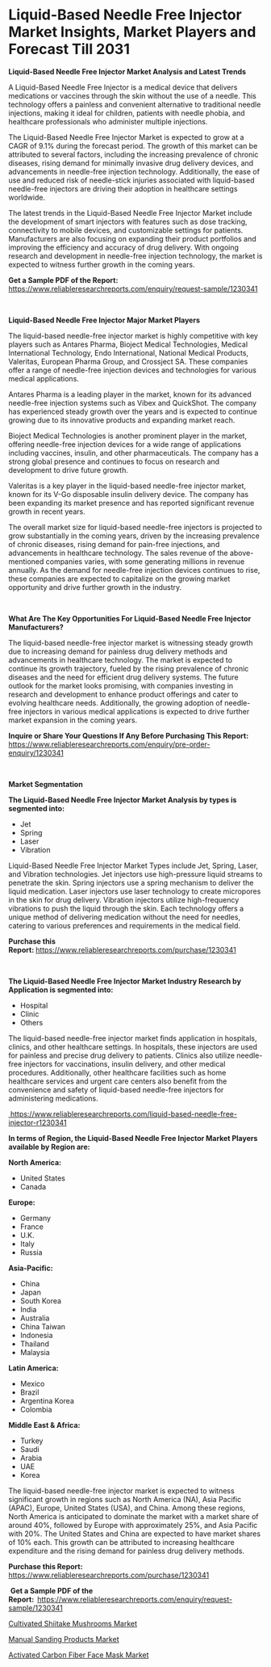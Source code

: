 <p><h1>Liquid-Based Needle Free Injector Market Insights, Market Players and Forecast Till 2031</h1></p><p><strong>Liquid-Based Needle Free Injector Market Analysis and Latest Trends</strong></p>
<p><p>A Liquid-Based Needle Free Injector is a medical device that delivers medications or vaccines through the skin without the use of a needle. This technology offers a painless and convenient alternative to traditional needle injections, making it ideal for children, patients with needle phobia, and healthcare professionals who administer multiple injections.</p><p>The Liquid-Based Needle Free Injector Market is expected to grow at a CAGR of 9.1% during the forecast period. The growth of this market can be attributed to several factors, including the increasing prevalence of chronic diseases, rising demand for minimally invasive drug delivery devices, and advancements in needle-free injection technology. Additionally, the ease of use and reduced risk of needle-stick injuries associated with liquid-based needle-free injectors are driving their adoption in healthcare settings worldwide.</p><p>The latest trends in the Liquid-Based Needle Free Injector Market include the development of smart injectors with features such as dose tracking, connectivity to mobile devices, and customizable settings for patients. Manufacturers are also focusing on expanding their product portfolios and improving the efficiency and accuracy of drug delivery. With ongoing research and development in needle-free injection technology, the market is expected to witness further growth in the coming years.</p></p>
<p><strong>Get a Sample PDF of the Report:&nbsp;</strong> <a href="https://www.reliableresearchreports.com/enquiry/request-sample/1230341">https://www.reliableresearchreports.com/enquiry/request-sample/1230341</a></p>
<p>&nbsp;</p>
<p><strong>Liquid-Based Needle Free Injector Major Market Players</strong></p>
<p><p>The liquid-based needle-free injector market is highly competitive with key players such as Antares Pharma, Bioject Medical Technologies, Medical International Technology, Endo International, National Medical Products, Valeritas, European Pharma Group, and Crossject SA. These companies offer a range of needle-free injection devices and technologies for various medical applications.</p><p>Antares Pharma is a leading player in the market, known for its advanced needle-free injection systems such as Vibex and QuickShot. The company has experienced steady growth over the years and is expected to continue growing due to its innovative products and expanding market reach.</p><p>Bioject Medical Technologies is another prominent player in the market, offering needle-free injection devices for a wide range of applications including vaccines, insulin, and other pharmaceuticals. The company has a strong global presence and continues to focus on research and development to drive future growth.</p><p>Valeritas is a key player in the liquid-based needle-free injector market, known for its V-Go disposable insulin delivery device. The company has been expanding its market presence and has reported significant revenue growth in recent years.</p><p>The overall market size for liquid-based needle-free injectors is projected to grow substantially in the coming years, driven by the increasing prevalence of chronic diseases, rising demand for pain-free injections, and advancements in healthcare technology. The sales revenue of the above-mentioned companies varies, with some generating millions in revenue annually. As the demand for needle-free injection devices continues to rise, these companies are expected to capitalize on the growing market opportunity and drive further growth in the industry.</p></p>
<p>&nbsp;</p>
<p><strong>What Are The Key Opportunities For Liquid-Based Needle Free Injector Manufacturers?</strong></p>
<p><p>The liquid-based needle-free injector market is witnessing steady growth due to increasing demand for painless drug delivery methods and advancements in healthcare technology. The market is expected to continue its growth trajectory, fueled by the rising prevalence of chronic diseases and the need for efficient drug delivery systems. The future outlook for the market looks promising, with companies investing in research and development to enhance product offerings and cater to evolving healthcare needs. Additionally, the growing adoption of needle-free injectors in various medical applications is expected to drive further market expansion in the coming years.</p></p>
<p><strong>Inquire or Share Your Questions If Any Before Purchasing This Report:</strong> <a href="https://www.reliableresearchreports.com/enquiry/pre-order-enquiry/1230341">https://www.reliableresearchreports.com/enquiry/pre-order-enquiry/1230341</a></p>
<p>&nbsp;</p>
<p><strong>Market Segmentation</strong></p>
<p><strong>The Liquid-Based Needle Free Injector Market Analysis by types is segmented into:</strong></p>
<p><ul><li>Jet</li><li>Spring</li><li>Laser</li><li>Vibration</li></ul></p>
<p><p>Liquid-Based Needle Free Injector Market Types include Jet, Spring, Laser, and Vibration technologies. Jet injectors use high-pressure liquid streams to penetrate the skin. Spring injectors use a spring mechanism to deliver the liquid medication. Laser injectors use laser technology to create micropores in the skin for drug delivery. Vibration injectors utilize high-frequency vibrations to push the liquid through the skin. Each technology offers a unique method of delivering medication without the need for needles, catering to various preferences and requirements in the medical field.</p></p>
<p><strong>Purchase this Report:&nbsp;</strong><a href="https://www.reliableresearchreports.com/purchase/1230341">https://www.reliableresearchreports.com/purchase/1230341</a></p>
<p>&nbsp;</p>
<p><strong>The Liquid-Based Needle Free Injector Market Industry Research by Application is segmented into:</strong></p>
<p><ul><li>Hospital</li><li>Clinic</li><li>Others</li></ul></p>
<p><p>The liquid-based needle-free injector market finds application in hospitals, clinics, and other healthcare settings. In hospitals, these injectors are used for painless and precise drug delivery to patients. Clinics also utilize needle-free injectors for vaccinations, insulin delivery, and other medical procedures. Additionally, other healthcare facilities such as home healthcare services and urgent care centers also benefit from the convenience and safety of liquid-based needle-free injectors for administering medications.</p></p>
<p><a href="https://www.reliableresearchreports.com/liquid-based-needle-free-injector-r1230341">&nbsp;https://www.reliableresearchreports.com/liquid-based-needle-free-injector-r1230341</a></p>
<p><strong>In terms of Region, the Liquid-Based Needle Free Injector Market Players available by Region are:</strong></p>
<p>
    <p> <strong> North America: </strong>
        <ul>
            <li>United States</li>
            <li>Canada</li>
        </ul>
        </p> 
    <p> <strong> Europe: </strong>
        <ul>
            <li>Germany</li>
            <li>France</li>
            <li>U.K.</li>
            <li>Italy</li>
            <li>Russia</li>
        </ul>
        </p> 
    <p> <strong> Asia-Pacific: </strong>
        <ul>
            <li>China</li>
            <li>Japan</li>
            <li>South Korea</li>
            <li>India</li>
            <li>Australia</li>
            <li>China Taiwan</li>
            <li>Indonesia</li>
            <li>Thailand</li>
            <li>Malaysia</li>
        </ul>
        </p> 
    <p> <strong> Latin America: </strong>
        <ul>
            <li>Mexico</li>
            <li>Brazil</li>
            <li>Argentina Korea</li>
            <li>Colombia</li>
        </ul>
        </p> 
    <p> <strong> Middle East & Africa: </strong>
        <ul>
            <li>Turkey</li>
            <li>Saudi</li>
            <li>Arabia</li>
            <li>UAE</li>
            <li>Korea</li>
        </ul>
    </p>
    </p>
<p><p>The liquid-based needle-free injector market is expected to witness significant growth in regions such as North America (NA), Asia Pacific (APAC), Europe, United States (USA), and China. Among these regions, North America is anticipated to dominate the market with a market share of around 40%, followed by Europe with approximately 25%, and Asia Pacific with 20%. The United States and China are expected to have market shares of 10% each. This growth can be attributed to increasing healthcare expenditure and the rising demand for painless drug delivery methods.</p></p>
<p><strong>Purchase this Report: </strong><a href="https://www.reliableresearchreports.com/purchase/1230341">https://www.reliableresearchreports.com/purchase/1230341</a></p>
<p>&nbsp;<strong>Get a Sample PDF of the Report:&nbsp;&nbsp;</strong><a href="https://www.reliableresearchreports.com/enquiry/request-sample/1230341">https://www.reliableresearchreports.com/enquiry/request-sample/1230341</a></p>
<p><strong></strong></p>
<p><p><a href="https://github.com/mdhefjumiah/Market-Research-Report-List-1/blob/main/cultivated-shiitake-mushrooms-market.md">Cultivated Shiitake Mushrooms Market</a></p><p><a href="https://github.com/nusratjahan12006/Market-Research-Report-List-1/blob/main/manual-sanding-products-market.md">Manual Sanding Products Market</a></p><p><a href="https://github.com/VincentButlerjXXf/Market-Research-Report-List-1/blob/main/activated-carbon-fiber-face-mask-market.md">Activated Carbon Fiber Face Mask Market</a></p></p>
